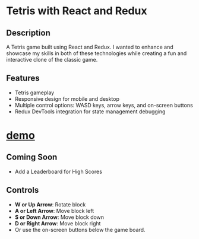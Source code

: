 # Tetris with React and Redux

## Description

A Tetris game built using React and Redux. I wanted to enhance and showcase my skills in both of these technologies while creating a fun and interactive clone of the classic game.

## Features

- Tetris gameplay
- Responsive design for mobile and desktop
- Multiple control options: WASD keys, arrow keys, and on-screen buttons
- Redux DevTools integration for state management debugging


# [demo](https://tetris-rr.vercel.app/)


## Coming Soon

- Add a Leaderboard for High Scores

## Controls

- **W or Up Arrow**: Rotate block
- **A or Left Arrow**: Move block left
- **S or Down Arrow**: Move block down
- **D or Right Arrow**: Move block right
- Or use the on-screen buttons below the game board.
